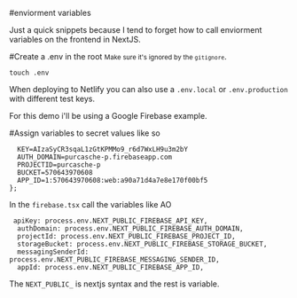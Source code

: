 
#enviorment variables

Just a quick snippets because I tend to forget how to call enviorment variables on the frontend in NextJS.

#Create a .env in the root <small>Make sure it's ignored by the `gitignore`</small>.
```shell filename="root" copy
touch .env
```
When deploying to Netlify you can also use a `.env.local` or `.env.production` with different test keys.

For this demo i'll be using a Google Firebase example. 

#Assign variables to secret values like so

```env filename=".env" copy
  KEY=AIzaSyCR3sqaL1zGtKPMMo9_r6d7WxLH9u3m2bY
  AUTH_DOMAIN=purcasche-p.firebaseapp.com
  PROJECTID=purcasche-p
  BUCKET=570643970608
  APP_ID=1:570643970608:web:a90a71d4a7e8e170f00bf5
};
```

In the `firebase.tsx` call the variables like AO
```env filename=".env" copy
 apiKey: process.env.NEXT_PUBLIC_FIREBASE_API_KEY,
  authDomain: process.env.NEXT_PUBLIC_FIREBASE_AUTH_DOMAIN,
  projectId: process.env.NEXT_PUBLIC_FIREBASE_PROJECT_ID,
  storageBucket: process.env.NEXT_PUBLIC_FIREBASE_STORAGE_BUCKET,
  messagingSenderId: process.env.NEXT_PUBLIC_FIREBASE_MESSAGING_SENDER_ID,
  appId: process.env.NEXT_PUBLIC_FIREBASE_APP_ID,
  ```
  The `NEXT_PUBLIC_` is nextjs syntax and the rest is variable.
